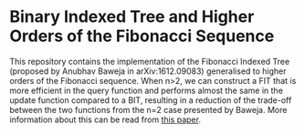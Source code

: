# Binary Indexed Tree and Higher Orders of the Fibonacci Sequence

This repository contains the implementation of the Fibonacci Indexed Tree (proposed by Anubhav Baweja in arXiv:1612.09083) generalised to higher orders of the Fibonacci sequence. When n>2, we can construct a FIT that is more efficient in the query function and performs almost the same in the update function compared to a BIT, resulting in a reduction of the trade-off between the two functions from the n=2 case presented by Baweja. More information about this can be read from [this paper](https://dx.doi.org/10.2139/ssrn.4809152). 

